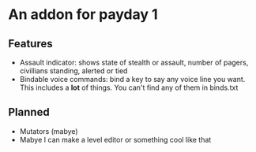 # An addon for payday 1

## Features

 - Assault indicator: shows state of stealth or assault, number of pagers, civillians standing, alerted or tied
 - Bindable voice commands: bind a key to say any voice line you want. This includes a __lot__ of things. You can't find any of them in binds.txt

## Planned
 - Mutators (mabye)
 - Mabye I can make a level editor or something cool like that
